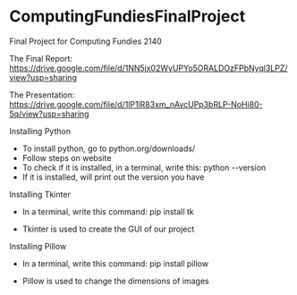 # ComputingFundiesFinalProject
Final Project for Computing Fundies 2140

The Final Report: https://drive.google.com/file/d/1NN5jx02WyUPYo5ORALDOzFPbNyql3LPZ/view?usp=sharing

The Presentation: https://drive.google.com/file/d/1lP1lR83xm_nAvcUPp3bRLP-NoHi80-5q/view?usp=sharing

Installing Python
- To install python, go to python.org/downloads/
- Follow steps on website
- To check if it is installed, in a terminal, write this:
    python --version
- If it is installed, will print out the version you have


Installing Tkinter
- In a terminal, write this command: 
    pip install tk

- Tkinter is used to create the GUI of our project

Installing Pillow
- In a terminal, write this command:
    pip install pillow

- Pillow is used to change the dimensions of images
